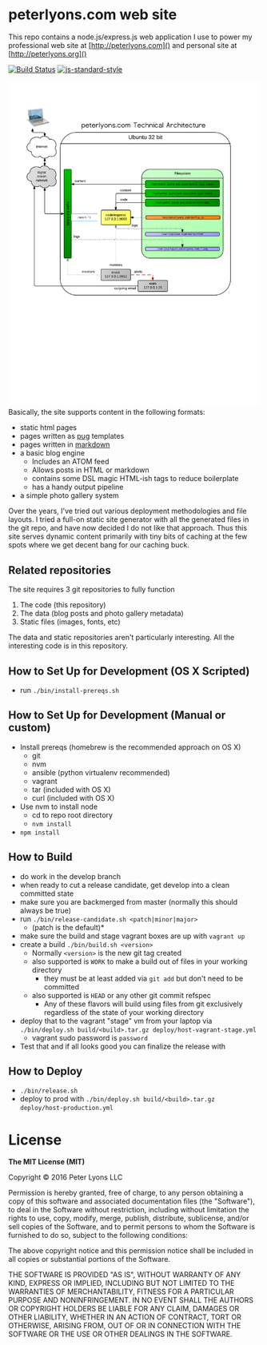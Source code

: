 # peterlyons.com web site

This repo contains a node.js/express.js web application I use to power my professional web site at [http://peterlyons.com]() and personal site at [http://peterlyons.org]()

[![Build Status](https://semaphoreci.com/api/v1/focusaurus/peterlyons-com/branches/develop/badge.svg)](https://semaphoreci.com/focusaurus/peterlyons-com)
[![js-standard-style](https://img.shields.io/badge/code%20style-standard-brightgreen.svg)](http://standardjs.com/)

![Technical Architecture Diagram](doc/peterlyons.com_technical_architecture_2014-12-21.png)
Basically, the site supports content in the following formats:

 - static html pages
 - pages written as [pug](https://pugjs.org) templates
 - pages written in [markdown](http://daringfireball.net/projects/markdown/)
 - a basic blog engine
   - Includes an ATOM feed
   - Allows posts in HTML or markdown
   - contains some DSL magic HTML-ish tags to reduce boilerplate
   - has a handy output pipeline
 - a simple photo gallery system

Over the years, I've tried out various deployment methodologies and file layouts. I tried a full-on static site generator with all the generated files in the git repo, and have now decided I do not like that approach. Thus this site serves dynamic content primarily with tiny bits of caching at the few spots where we get decent bang for our caching buck.

## Related repositories

The site requires 3 git repositories to fully function

1. The code (this repository)
2. The data (blog posts and photo gallery metadata)
3. Static files (images, fonts, etc)

The data and static repositories aren't particularly interesting. All the interesting code is in this repository.

## How to Set Up for Development (OS X Scripted)

- run `./bin/install-prereqs.sh`

## How to Set Up for Development (Manual or custom)

- Install prereqs (homebrew is the recommended approach on OS X)
  - git
  - nvm
  - ansible (python virtualenv recommended)
  - vagrant
  - tar (included with OS X)
  - curl (included with OS X)
- Use nvm to install node
  - cd to repo root directory
  - `nvm install`
- `npm install`

## How to Build

- do work in the develop branch
- when ready to cut a release candidate, get develop into a clean committed state
- make sure you are backmerged from master (normally this should always be true)
- run `./bin/release-candidate.sh <patch|minor|major>`
  - (patch is the default)*
- make sure the build and stage vagrant boxes are up with `vagrant up`
- create a build `./bin/build.sh <version>`
  - Normally `<version>` is the new git tag created
  - also supported is `WORK` to make a build out of files in your working directory
     - they must be at least added via `git add` but don't need to be committed
   - also supported is `HEAD` or any other git commit refspec
     - Any of these flavors will build using files from git exclusively regardless of the state of your working directory
- deploy that to the vagrant "stage" vm from your laptop via `./bin/deploy.sh build/<build>.tar.gz deploy/host-vagrant-stage.yml`
  - vagrant sudo password is `password`
- Test that and if all looks good you can finalize the release with

## How to Deploy

- `./bin/release.sh`
- deploy to prod with `./bin/deploy.sh build/<build>.tar.gz deploy/host-production.yml`

# License

**The MIT License (MIT)**

Copyright © 2016 Peter Lyons LLC

Permission is hereby granted, free of charge, to any person obtaining a copy of this software and associated documentation files (the "Software"), to deal in the Software without restriction, including without limitation the rights to use, copy, modify, merge, publish, distribute, sublicense, and/or sell copies of the Software, and to permit persons to whom the Software is furnished to do so, subject to the following conditions:

The above copyright notice and this permission notice shall be included in all copies or substantial portions of the Software.

THE SOFTWARE IS PROVIDED "AS IS", WITHOUT WARRANTY OF ANY KIND, EXPRESS OR IMPLIED, INCLUDING BUT NOT LIMITED TO THE WARRANTIES OF MERCHANTABILITY, FITNESS FOR A PARTICULAR PURPOSE AND NONINFRINGEMENT. IN NO EVENT SHALL THE AUTHORS OR COPYRIGHT HOLDERS BE LIABLE FOR ANY CLAIM, DAMAGES OR OTHER LIABILITY, WHETHER IN AN ACTION OF CONTRACT, TORT OR OTHERWISE, ARISING FROM, OUT OF OR IN CONNECTION WITH THE SOFTWARE OR THE USE OR OTHER DEALINGS IN THE SOFTWARE.
